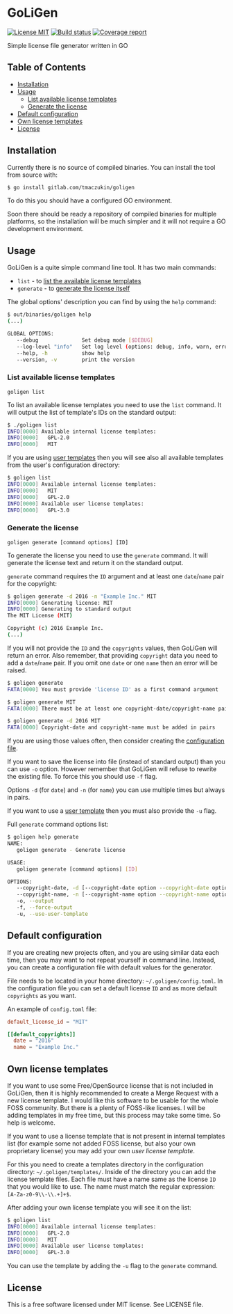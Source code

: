# GoLiGen

[![License MIT](https://img.shields.io/badge/license-MIT-blue.svg)](https://gitlab.com/tmaczukin/goligen/raw/master/LICENSE)
[![Build status](https://gitlab.com/tmaczukin/goligen/badges/master/build.svg)](https://gitlab.com/tmaczukin/goligen/commits/master)
[![Coverage report](https://gitlab.com/tmaczukin/goligen/badges/master/coverage.svg)](https://gitlab.com/tmaczukin/goligen/commits/master)

Simple license file generator written in GO

<!-- START doctoc generated TOC please keep comment here to allow auto update -->
<!-- DON'T EDIT THIS SECTION, INSTEAD RE-RUN doctoc TO UPDATE -->
## Table of Contents

- [Installation](#installation)
- [Usage](#usage)
  - [List available license templates](#list-available-license-templates)
  - [Generate the license](#generate-the-license)
- [Default configuration](#default-configuration)
- [Own license templates](#own-license-templates)
- [License](#license)

<!-- END doctoc generated TOC please keep comment here to allow auto update -->

## Installation

Currently there is no source of compiled binaries. You can install the tool from source
with:

```bash
$ go install gitlab.com/tmaczukin/goligen
```

To do this you should have a configured GO environment.

Soon there should be ready a repository of compiled binaries for multiple platforms, so the installation will be much
simpler and it will not require a GO development environment.

## Usage

GoLiGen is a quite simple command line tool. It has two main commands:

- `list` - to [list the available license templates](#list-available-license-templates)
- `generate` - to [generate the license itself](#generate-the-license)

The global options' description you can find by using the `help` command:

```bash
$ out/binaries/goligen help
(...)

GLOBAL OPTIONS:
   --debug              Set debug mode [$DEBUG]
   --log-level "info"   Set log level (options: debug, info, warn, error, fatal, panic) [$LOG_LEVEL]
   --help, -h           show help
   --version, -v        print the version
```

### List available license templates

```
goligen list
```

To list an available license templates you need to use the `list` command. It will output the list of template's IDs on
the standard output:

```bash
$ ./goligen list
INFO[0000] Available internal license templates:
INFO[0000]   GPL-2.0
INFO[0000]   MIT
```

If you are using [user templates](#own-license-templates) then you will see also all available templates from the user's
configuration directory:

```bash
$ goligen list
INFO[0000] Available internal license templates:
INFO[0000]   MIT
INFO[0000]   GPL-2.0
INFO[0000] Available user license templates:
INFO[0000]   GPL-3.0
```

### Generate the license

```
goligen generate [command options] [ID]
```

To generate the license you need to use the `generate` command. It will generate the license text and return it on the
standard output.

`generate` command requires the `ID` argument and at least one `date`/`name` pair for the copyright:

```bash
$ goligen generate -d 2016 -n "Example Inc." MIT
INFO[0000] Generating license: MIT
INFO[0000] Generating to standard output
The MIT License (MIT)

Copyright (c) 2016 Example Inc.
(...)
```

If you will not provide the `ID` and the `copyrights` values, then GoLiGen will return an error. Also remember, that
providing `copyright` data you need to add a `date`/`name` pair. If you omit one `date` or one `name` then an error
will be raised.

```bash
$ goligen generate
FATA[0000] You must provide 'license ID' as a first command argument

$ goligen generate MIT
FATA[0000] There must be at least one copyright-date/copyright-name pair

$ goligen generate -d 2016 MIT
FATA[0000] Copyright-date and copyright-name must be added in pairs
```

If you are using those values often, then consider creating the [configuration file](#default-configuration).

If you want to save the license into file (instead of standard output) than you can use `-o` option. However remember
that GoLiGen will refuse to rewrite the existing file. To force this you should use `-f` flag.

Options `-d` (for `date`) and `-n` (for `name`) you can use multiple times but always in pairs.

If you want to use a [user template](#own-license-templates) then you must also provide the `-u` flag.

Full `generate` command options list:

```bash
$ goligen help generate
NAME:
   goligen generate - Generate license

USAGE:
   goligen generate [command options] [ID]

OPTIONS:
   --copyright-date, -d [--copyright-date option --copyright-date option]       Date of copyright owner
   --copyright-name, -n [--copyright-name option --copyright-name option]       Name of the copyright owner
   -o, --output                                                                 Output file
   -f, --force-output                                                           Rewrite file if exists
   -u, --use-user-template                                                      Use user template instead of internal
```

## Default configuration

If you are creating new projects often, and you are using similar data each time, then you may want to not repeat
yourself in command line. Instead, you can create a configuration file with default values for the generator.

File needs to be located in your home directory: `~/.goligen/config.toml`. In the configuration file you can set
a default license `ID` and as more default `copyrights` as you want.

An example of `config.toml` file:

```toml
default_license_id = "MIT"

[[default_copyrights]]
  date = "2016"
  name = "Example Inc."
```

## Own license templates

If you want to use some Free/OpenSource license that is not included in GoLiGen, then it is highly recommended to create
a Merge Request with a new license template. I would like this software to be usable for the whole FOSS community. But
there is a plenty of FOSS-like licenses. I will be adding templates in my free time, but this process may take some time.
So help is welcome.

If you want to use a license template that is not present in internal templates list (for example some not added FOSS
license, but also your own proprietary license) you may add your own _user license template_.

For this you need to create a templates directory in the configuration directory: `~/.goligen/templates/`. Inside of the
directory you can add the license template files. Each file must have a name same as the license `ID` that you would
like to use. The name must match the regular expression: `[A-Za-z0-9\\-\\.+]+$`.

After adding your own license template you will see it on the list:

```bash
$ goligen list
INFO[0000] Available internal license templates:
INFO[0000]   GPL-2.0
INFO[0000]   MIT
INFO[0000] Available user license templates:
INFO[0000]   GPL-3.0
```

You can use the template by adding the `-u` flag to the `generate` command.

## License

This is a free software licensed under MIT license. See LICENSE file.
